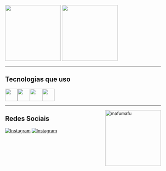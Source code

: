 <div>
    <img height="180em" src="https://github-readme-stats.vercel.app/api?username=LSkyl1ne&show_icons=true&theme=transparent"/>
    <img height="180em" src="https://github-readme-stats.vercel.app/api/top-langs/?username=LSkyl1ne&hide_progress=true&theme=transparent"/>
</div>

---

## Tecnologias que uso

<div style="display:flex">
          
<img width="40px" src="https://cdn.jsdelivr.net/gh/devicons/devicon/icons/python/python-original.svg" />
          
<img width="40px" src="https://cdn.jsdelivr.net/gh/devicons/devicon/icons/c/c-plain.svg" />

<img width="40px" src="https://cdn.jsdelivr.net/gh/devicons/devicon/icons/cplusplus/cplusplus-plain.svg" />

<img  width="40px" src="https://cdn.jsdelivr.net/gh/devicons/devicon/icons/arduino/arduino-original.svg" />          

</div>

---
<div>
    <img height="180cm" align="right" alt="mafumafu" src="https://media.tenor.com/oWgAV0WS7TsAAAAi/tongue-out-mafumafu.gif">
</div>

## Redes Sociais

[![Instagram](https://img.shields.io/badge/Instagram-E4405F?style=for-the-badge&logo=instagram&logoColor=white)](https://www.instagram.com/lucas1m_/)
[![Instagram](https://img.shields.io/badge/Facebook-1877F2?style=for-the-badge&logo=facebook&logoColor=white)](https://www.facebook.com/lucas1marchesan)
